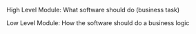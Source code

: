 High Level Module: What software should do (business task)

Low Level Module: How the software should do a business logic


